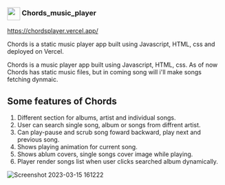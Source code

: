 

<h3><img align="center" height="30" src="https://user-images.githubusercontent.com/70936225/225286181-801cef3f-1090-4043-a648-b3b52f87766e.png">  Chords_music_player</h3> 

https://chordsplayer.vercel.app/



Chords is a static music player app built using Javascript, HTML, css and deployed on Vercel.
<br>


Chords is a music player app built using Javascript, HTML, css.
As of now Chords has static music files, but in coming song will i'll make songs fetching dynmaic.

## Some features of Chords
1. Different section for albums, artist and individual songs.
2. User can search single song, album or songs from diffrent artist.
3. Can play-pause and scrub song foward backward, play next and previous song.
4. Shows playing animation for current song.
5. Shows ablum covers, single songs cover image while playing.
6. Player render songs list when user clicks searched album dynamically.


![Screenshot 2023-03-15 161222](https://user-images.githubusercontent.com/70936225/225285665-2f34ed1c-f05d-455a-af75-a48f86b02322.png)
